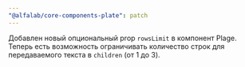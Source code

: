 ```yaml
---
"@alfalab/core-components-plate": patch
---
```


Добавлен новый опциональный prop `rowsLimit` в компонент Plage. Теперь есть возможность ограничивать количество строк для передаваемого текста в `children` (от 1 до 3).
